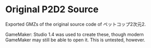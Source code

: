 # Original P2D2 Source
 
Exported GMZs of the original source code of ペットコップ2次元2.

GameMaker: Studio 1.4 was used to create these, though modern GameMaker may still be able to open it. This is untested, however.
